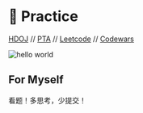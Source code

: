 # :pencil: Practice

[HDOJ](http://acm.hdu.edu.cn/listproblem.php?vol=1) // [PTA](https://pintia.cn/problem-sets?tab=0) // [Leetcode](https://leetcode-cn.com/) // [Codewars](https://www.codewars.com/)

![hello world](images/gogogo.jpg)

## For Myself

看题！多思考，少提交！
